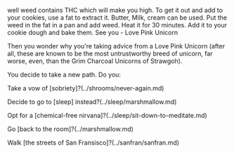 well weed contains THC which will make you high.
To get it out and add to your cookies, use a fat to extract it.
Butter, Milk, cream can be used.
Put the weed in the fat in a pan and add weed.
Heat it for 30 minutes.
Add it to your cookie dough and bake them.
See you - Love Pink Unicorn

Then you wonder why you're taking advice from a Love Pink Unicorn (after all, these are known to be
the most untrustworthy breed of unicorn, far worse, even, than the Grim Charcoal Unicorns of Strawgoh).

You decide to take a new path. Do you:

Take a vow of [sobriety]?(../shrooms/never-again.md)

Decide to go to [sleep] instead?(../sleep/marshmallow.md)

Opt for a [chemical-free nirvana]?(../sleep/sit-down-to-meditate.md)

Go [back to the room]?(../marshmallow.md)

Walk [the streets of San Fransisco]?(../sanfran/sanfran.md)
